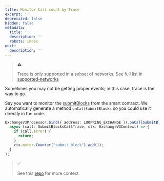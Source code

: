```yaml
---
title: Monitor Call count by Trace
excerpt: ''
deprecated: false
hidden: false
metadata:
  title: ''
  description: ''
  robots: index
next:
  description: ''
---
```

> ⚠️
>
> Trace is only supported in a subset of networks. See full list in [supported-networks](supported-networks "mention")

Sometimes you may not be getting proper events; in this case, trace is the way to go.

Say you want to monitor the [submitBlocks](https://github.com/Loopring/protocols/blob/d048fa4019aa640180f041fa2e013c0a3cb8a729/packages/loopring_v3/contracts/core/impl/libexchange/ExchangeBlocks.sol#L49) from the smart contract. We automatically generate a method `onCallSubmitBlocks` so you could use it directly in the code.

```typescript
ExchangeV3Processor.bind({ address: LOOPRING_EXCHANGE }).onCallSubmitBlocks(
  async (call: SubmitBlocksCallTrace, ctx: ExchangeV3Context) => {
    if (call.error) {
      return;
    }
    ctx.meter.Counter("submit_block").add(1);
  }
);
```

> ✅
>
> See this [repo](https://github.com/sentioxyz/sentio-processors/blob/main/projects/loopring/src/processor.ts#L85) for more context.&#x20;